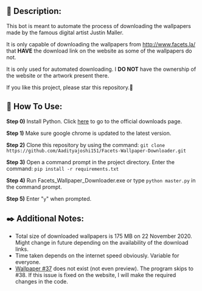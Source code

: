 ## 📓 Description:
This bot is meant to automate the process of downloading the wallpapers made by the famous digital artist Justin Maller.

It is only capable of downloading the wallpapers from http://www.facets.la/ that **HAVE** the download link on the website as some of the wallpapers do not.

It is only used for automated downloading. I **DO NOT** have the ownership of the website or the artwork present there.

If you like this project, please star this repository.🌟
## 🔨 How To Use:
**Step 0)** Install Python. Click [here](https://www.python.org/downloads/ "here") to go to the official downloads page.

**Step 1)** Make sure google chrome is updated to the latest version.

**Step 2)** Clone this repository by using the command:
`git clone https://github.com/Aadityajoshi151/Facets-Wallpaper-Downloader.git`

**Step 3)** Open a command prompt in the project directory. Enter the command:
`pip install -r requirements.txt`

**Step 4)** Run Facets_Wallpaper_Downloader.exe or type `python master.py` in the command prompt.

**Step 5)** Enter "`y`" when prompted.
## ✒️ Additional Notes:
- Total size of downloaded wallpapers is 175 MB on 22 November 2020. Might change in future depending on the availability of the download links.
- Time taken depends on the internet speed obviously. Variable for everyone.
- [Wallpaper #37](http://www.facets.la/2013/37/ "Wallpaper #37") does not exist (not even preview). The program skips to #38. If this issue is fixed on the website, I will make the required changes in the code.
